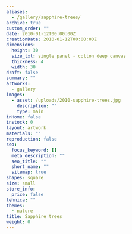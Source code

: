 ```yaml
---
aliases:
  - /gallery/sapphire-trees/
archive: true
custom_order: ""
date: 2010-01-12T00:00:00Z
creationDate: 2010-01-12T00:00:00Z
dimensions:
  height: 30
  size_txt: single panel - cotton deep canvas
  thickness: 4
  width: 30
draft: false
summary: ""
artworks:
  - gallery
images:
  - asset: /uploads/2010-sapphire-trees.jpg
    description: ""
    type: main
inHome: false
instock: 0
layout: artwork
materials: ""
reproduction: false
seo:
  focus_keyword: []
  meta_description: ""
  seo_title: ""
  short_name: ""
  sitemap: true
shapes: square
size: small
store_info:
  price: false
tehnica: ""
themes:
  - nature
title: Sapphire trees
weight: 0
---
```

